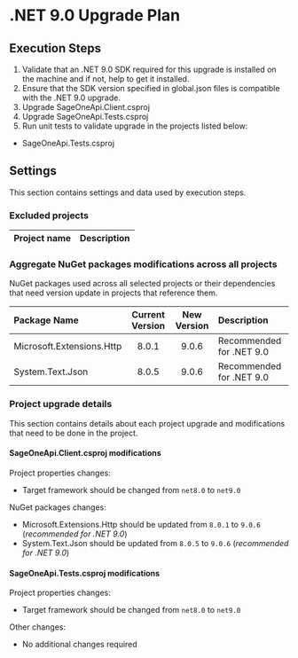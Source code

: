 # .NET 9.0 Upgrade Plan

## Execution Steps

1. Validate that an .NET 9.0 SDK required for this upgrade is installed on the machine and if not, help to get it installed.
2. Ensure that the SDK version specified in global.json files is compatible with the .NET 9.0 upgrade.
3. Upgrade SageOneApi.Client.csproj
4. Upgrade SageOneApi.Tests.csproj
5. Run unit tests to validate upgrade in the projects listed below:
  - SageOneApi.Tests.csproj

## Settings

This section contains settings and data used by execution steps.

### Excluded projects

| Project name                                   | Description                 |
|:-----------------------------------------------|:---------------------------:|

### Aggregate NuGet packages modifications across all projects

NuGet packages used across all selected projects or their dependencies that need version update in projects that reference them.

| Package Name                        | Current Version | New Version | Description                         |
|:------------------------------------|:---------------:|:-----------:|:------------------------------------|
| Microsoft.Extensions.Http           |   8.0.1         |  9.0.6      | Recommended for .NET 9.0            |
| System.Text.Json                    |   8.0.5         |  9.0.6      | Recommended for .NET 9.0            |

### Project upgrade details
This section contains details about each project upgrade and modifications that need to be done in the project.

#### SageOneApi.Client.csproj modifications

Project properties changes:
  - Target framework should be changed from `net8.0` to `net9.0`

NuGet packages changes:
  - Microsoft.Extensions.Http should be updated from `8.0.1` to `9.0.6` (*recommended for .NET 9.0*)
  - System.Text.Json should be updated from `8.0.5` to `9.0.6` (*recommended for .NET 9.0*)

#### SageOneApi.Tests.csproj modifications

Project properties changes:
  - Target framework should be changed from `net8.0` to `net9.0`

Other changes:
  - No additional changes required
